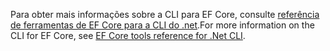 <span data-ttu-id="c4c57-101">Para obter mais informações sobre a CLI para EF Core, consulte [referência de ferramentas de EF Core para a CLI do .net](/ef/core/miscellaneous/cli/dotnet).</span><span class="sxs-lookup"><span data-stu-id="c4c57-101">For more information on the CLI for EF Core, see [EF Core tools reference for .Net CLI](/ef/core/miscellaneous/cli/dotnet).</span></span>